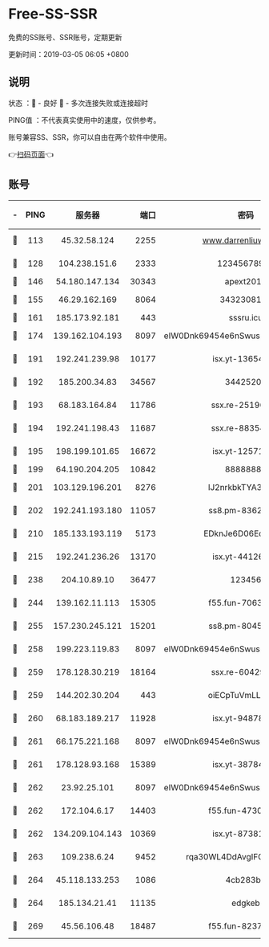 # Free-SS-SSR

免费的SS账号、SSR账号，定期更新

更新时间：2019-03-05 06:05 +0800

## 说明

状态     ：🙂 - 良好 🙁 - 多次连接失败或连接超时

PING值   ：不代表真实使用中的速度，仅供参考。

账号兼容SS、SSR，你可以自由在两个软件中使用。

👉[扫码页面](https://liesauer.github.io/free-ss-ssr.github.io/)👈

## 账号

|-|PING|服务器|端口|密码|加密方式|区域|
|:----:|:----:|:-----:|-----:|:----:|:----:|:----:|
|🙂|113|45.32.58.124|2255|www.darrenliuwei.com|aes-256-cfb|JP|
|🙂|128|104.238.151.6|2333|12345678900|aes-256-cfb|JP|
|🙂|146|54.180.147.134|30343|apext2019|chacha20|KR|
|🙂|155|46.29.162.169|8064|3432308177|aes-256-cfb|RU|
|🙂|161|185.173.92.181|443|sssru.icu|rc4-md5|RU|
|🙂|174|139.162.104.193|8097|eIW0Dnk69454e6nSwuspv9DmS201tQ0D|aes-256-cfb|JP|
|🙂|191|192.241.239.98|10177|isx.yt-13654380|aes-256-cfb|US|
|🙂|192|185.200.34.83|34567|34425208|aes-256-cfb|US|
|🙂|193|68.183.164.84|11786|ssx.re-25196932|aes-256-cfb|US|
|🙂|194|192.241.198.43|11687|ssx.re-88354290|aes-256-cfb|US|
|🙂|195|198.199.101.65|16672|isx.yt-12571443|aes-256-cfb|US|
|🙂|199|64.190.204.205|10842|88888888|rc4-md5|US|
|🙂|201|103.129.196.201|8276|lJ2nrkbkTYA30wv0|aes-256-cfb|US|
|🙂|202|192.241.193.180|11057|ss8.pm-83620677|aes-256-cfb|US|
|🙂|210|185.133.193.119|5173|EDknJe6D06EoWDaw|aes-256-cfb|US|
|🙂|215|192.241.236.26|13170|isx.yt-44126456|aes-256-cfb|US|
|🙂|238|204.10.89.10|36477|123456|aes-256-cfb|US|
|🙂|244|139.162.11.113|15305|f55.fun-70630978|aes-256-cfb|SG|
|🙂|255|157.230.245.121|15201|ss8.pm-80454151|aes-256-cfb|SG|
|🙂|258|199.223.119.83|8097|eIW0Dnk69454e6nSwuspv9DmS201tQ0D|aes-256-cfb|US|
|🙂|259|178.128.30.219|18164|ssx.re-60429944|aes-256-cfb|SG|
|🙂|259|144.202.30.204|443|oiECpTuVmLLxk4Ts|aes-256-cfb|US|
|🙂|260|68.183.189.217|11928|isx.yt-94878692|aes-256-cfb|SG|
|🙂|261|66.175.221.168|8097|eIW0Dnk69454e6nSwuspv9DmS201tQ0D|aes-256-cfb|US|
|🙂|261|178.128.93.168|15389|isx.yt-38784218|aes-256-cfb|SG|
|🙂|262|23.92.25.101|8097|eIW0Dnk69454e6nSwuspv9DmS201tQ0D|aes-256-cfb|US|
|🙂|262|172.104.6.17|14403|f55.fun-47304627|aes-256-cfb|US|
|🙂|262|134.209.104.143|10369|isx.yt-87381923|aes-256-cfb|SG|
|🙂|263|109.238.6.24|9452|rqa30WL4DdAvgIFG6Fs3znzTa|aes-256-cfb|FR|
|🙂|264|45.118.133.253|1086|4cb283b8|aes-256-cfb|SG|
|🙂|264|185.134.21.41|11135|edgkeb|aes-256-cfb|GB|
|🙂|269|45.56.106.48|18487|f55.fun-82379795|aes-256-cfb|US|
